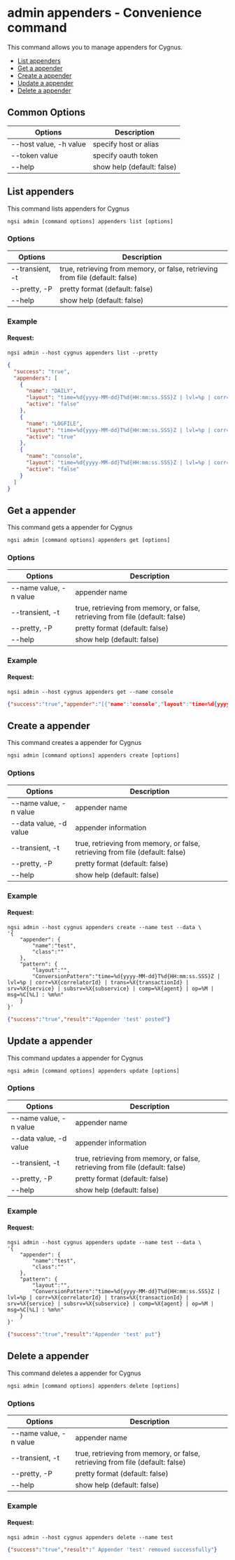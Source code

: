 # admin appenders - Convenience command

This command allows you to manage appenders for Cygnus.

-   [List appenders](#list-appenders)
-   [Get a appender](#get-a-appender)
-   [Create a appender](#create-a-appender)
-   [Update a appender](#update-a-appender)
-   [Delete a appender](#delete-a-appender)

## Common Options

| Options                   | Description                |
| ------------------------- | -------------------------- |
| --host value, -h value    | specify host or alias      |
| --token value             | specify oauth token        |
| --help                    | show help (default: false) |

<a name="list-appenders"></a>

## List appenders

This command lists appenders for Cygnus

```console
ngsi admin [command options] appenders list [options]
```

### Options

| Options         | Description                                                                   |
| --------------- | ----------------------------------------------------------------------------- |
| --transient, -t | true, retrieving from memory, or false, retrieving from file (default: false) |
| --pretty, -P    | pretty format (default: false)                                                |
| --help          | show help (default: false)                                                    |

### Example

#### Request:

```console
ngsi admin --host cygnus appenders list --pretty
```

```json
{
  "success": "true",
  "appenders": [
    {
      "name": "DAILY",
      "layout": "time=%d{yyyy-MM-dd}T%d{HH:mm:ss.SSS}Z | lvl=%p | corr=%X{correlatorId} | trans=%X{transactionId} | srv=%X{service} | subsrv=%X{subservice} | comp=%X{agent} | op=%M | msg=%C[%L] : %m%n",
      "active": "false"
    },
    {
      "name": "LOGFILE",
      "layout": "time=%d{yyyy-MM-dd}T%d{HH:mm:ss.SSS}Z | lvl=%p | corr=%X{correlatorId} | trans=%X{transactionId} | srv=%X{service} | subsrv=%X{subservice} | comp=%X{agent} | op=%M | msg=%C[%L] : %m%n",
      "active": "true"
    },
    {
      "name": "console",
      "layout": "time=%d{yyyy-MM-dd}T%d{HH:mm:ss.SSS}Z | lvl=%p | corr=%X{correlatorId} | trans=%X{transactionId} | srv=%X{service} | subsrv=%X{subservice} | comp=%X{agent} | op=%M | msg=%C[%L] : %m%n",
      "active": "false"
    }
  ]
}
```

<a name="get-a-appender"></a>

## Get a appender

This command gets a appender for Cygnus

```console
ngsi admin [command options] appenders get [options]
```

### Options

| Options                | Description                                                                   |
| ---------------------- | ----------------------------------------------------------------------------- |
| --name value, -n value | appender name                                                                 |
| --transient, -t        | true, retrieving from memory, or false, retrieving from file (default: false) |
| --pretty, -P           | pretty format (default: false)                                                |
| --help                 | show help (default: false)                                                    |

### Example

#### Request:

```console
ngsi admin --host cygnus appenders get --name console
```

```json
{"success":"true","appender":"[{"name":"console","layout":"time=%d{yyyy-MM-dd}T%d{HH:mm:ss.SSS}Z | lvl=%p | corr=%X{correlatorId} | trans=%X{transactionId} | srv=%X{service} | subsrv=%X{subservice} | comp=%X{agent} | op=%M | msg=%C[%L] : %m%n","active":"false"}"}

```

<a name="create-a-appender"></a>

## Create a appender

This command creates a appender for Cygnus

```console
ngsi admin [command options] appenders create [options]
```

### Options

| Options                | Description                                                                   |
| ---------------------- | ----------------------------------------------------------------------------- |
| --name value, -n value | appender name                                                                 |
| --data value, -d value | appender information                                                          |
| --transient, -t        | true, retrieving from memory, or false, retrieving from file (default: false) |
| --pretty, -P           | pretty format (default: false)                                                |
| --help                 | show help (default: false)                                                    |

### Example

#### Request:

```console
ngsi admin --host cygnus appenders create --name test --data \
'{
    "appender": {
        "name":"test",
        "class":""
    },
    "pattern": {
        "layout":"",
        "ConversionPattern":"time=%d{yyyy-MM-dd}T%d{HH:mm:ss.SSS}Z | lvl=%p | corr=%X{correlatorId} | trans=%X{transactionId} | srv=%X{service} | subsrv=%X{subservice} | comp=%X{agent} | op=%M | msg=%C[%L] : %m%n"
    }
}'
```

```json
{"success":"true","result":"Appender 'test' posted"}
```

<a name="update-a-appender"></a>

## Update a appender

This command updates a appender for Cygnus

```console
ngsi admin [command options] appenders update [options]
```

### Options

| Options                | Description                                                                   |
| ---------------------- | ----------------------------------------------------------------------------- |
| --name value, -n value | appender name                                                                 |
| --data value, -d value | appender information                                                          |
| --transient, -t        | true, retrieving from memory, or false, retrieving from file (default: false) |
| --pretty, -P           | pretty format (default: false)                                                |
| --help                 | show help (default: false)                                                    |

### Example

#### Request:

```console
ngsi admin --host cygnus appenders update --name test --data \
'{
    "appender": {
        "name":"test",
        "class":""
    },
    "pattern": {
        "layout":"",
        "ConversionPattern":"time=%d{yyyy-MM-dd}T%d{HH:mm:ss.SSS}Z | lvl=%p | corr=%X{correlatorId} | trans=%X{transactionId} | srv=%X{service} | subsrv=%X{subservice} | comp=%X{agent} | op=%M | msg=%C[%L] : %m%n"
    }
}'
```

```json
{"success":"true","result":"Appender 'test' put"}
```

<a name="delete-a-appender"></a>

## Delete a appender

This command deletes a appender for Cygnus

```console
ngsi admin [command options] appenders delete [options]
```

### Options

| Options                | Description                                                                   |
| ---------------------- | ----------------------------------------------------------------------------- |
| --name value, -n value | appender name                                                                 |
| --transient, -t        | true, retrieving from memory, or false, retrieving from file (default: false) |
| --pretty, -P           | pretty format (default: false)                                                |
| --help                 | show help (default: false)                                                    |

### Example

#### Request:

```console
ngsi admin --host cygnus appenders delete --name test 
```

```json
{"success":"true","result":" Appender 'test' removed successfully"}
```
